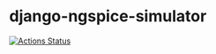 # django-ngspice-simulator
[![Actions Status](https://github.com/darshkpatel/django-ngspice-simulator/workflows/React%20CI/badge.svg)](https://github.com/darshkpatel/django-ngspice-simulator/actions)

